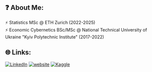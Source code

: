 ## ❓ About Me:
⚡ Statistics MSc @ ETH Zurich (2022-2025)<br>⚡ Economic Cybernetics BSc/MSc @ National Technical University of Ukraine "Kyiv Polytechnic Institute" (2017-2022)


## 🌐 Links:
[![LinkedIn](https://img.shields.io/badge/LinkedIn-0077B5?style=for-the-badge&logo=linkedin&logoColor=white)](https://linkedin.com/in/hanna-yukhymenko) 
[![website](https://img.shields.io/badge/website-000000?style=for-the-badge&logo=About.me&logoColor=white)](https://hannayukhymenko.vercel.app/)
[![Kaggle](https://img.shields.io/badge/Kaggle-20BEFF?style=for-the-badge&logo=Kaggle&logoColor=white)](https://www.kaggle.com/equinxx)

